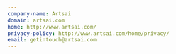 ```yaml
---
company-name: Artsai
domain: artsai.com
home: http://www.artsai.com/
privacy-policy: http://www.artsai.com/home/privacy/
email: getintouch@artsai.com
---
```




